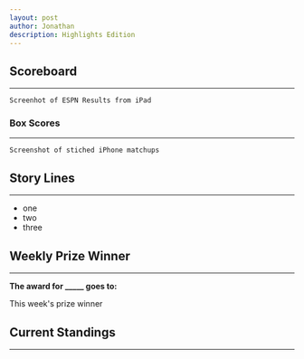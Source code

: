 ```yaml
---
layout: post
author: Jonathan
description: Highlights Edition
---
```

## Scoreboard
---

``` Screenhot of ESPN Results from iPad ```

### Box Scores
---
``` Screenshot of stiched iPhone matchups ```

## Story Lines
---

- one
- two
- three

## Weekly Prize Winner
---
**The award for _____ goes to:**
<p class="callout"> This week's prize winner </p>

## Current Standings
---
 
